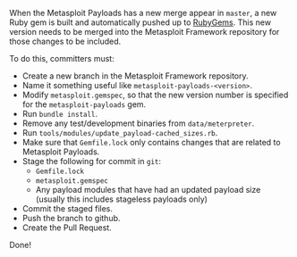 When the Metasploit Payloads has a new merge appear in `master`, a new Ruby gem is built and automatically pushed up to [RubyGems](https://rubygems.org/gems/metasploit-payloads/). This new version needs to be merged into the Metasploit Framework repository for those changes to be included.

To do this, committers must:

* Create a new branch in the Metasploit Framework repository.
* Name it something useful like `metasploit-payloads-<version>`.
* Modify `metasploit.gemspec`, so that the new version number is specified for the `metasploit-payloads` gem.
* Run `bundle install`.
* Remove any test/development binaries from `data/meterpreter`.
* Run `tools/modules/update_payload-cached_sizes.rb`.
* Make sure that `Gemfile.lock` only contains changes that are related to Metasploit Payloads.
* Stage the following for commit in `git`:
    * `Gemfile.lock`
    * `metasploit.gemspec`
    * Any payload modules that have had an updated payload size (usually this includes stageless payloads only)
* Commit the staged files.
* Push the branch to github.
* Create the Pull Request.

Done!